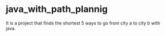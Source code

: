 # java_with_path_plannig


It is a project that finds the shortest 5 ways to go from city a to city b with java.
